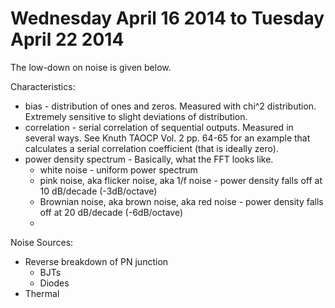 Wednesday April 16 2014 to Tuesday April 22 2014
================================================

The low-down on noise is given below.

Characteristics:

  * bias - distribution of ones and zeros. Measured with chi^2 distribution.
    Extremely sensitive to slight deviations of distribution.
  * correlation - serial correlation of sequential outputs. Measured in several
    ways. See Knuth TAOCP Vol. 2 pp. 64-65 for an example that calculates a
serial correlation coefficient (that is ideally zero).
  * power density spectrum - Basically, what the FFT looks like.
    * white noise - uniform power spectrum
    * pink noise, aka flicker noise, aka 1/f noise - power density falls off at
      10 dB/decade (-3dB/octave)
    * Brownian noise, aka brown noise, aka red noise - power density falls off
      at 20 dB/decade (-6dB/octave)
    * 

Noise Sources:

  * Reverse breakdown of PN junction
    * BJTs
    * Diodes
  * Thermal

